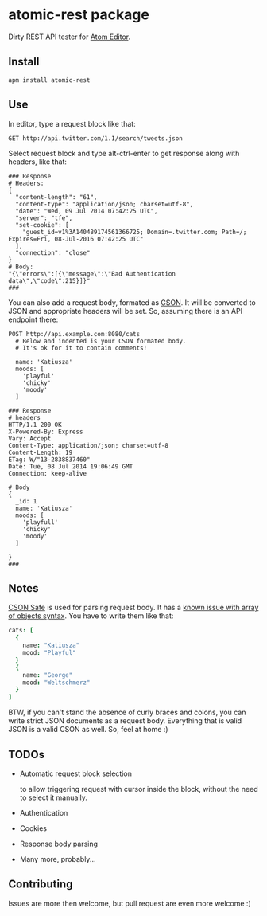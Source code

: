 atomic-rest package
===================

Dirty REST API tester for [Atom Editor](http://atom.io/).

Install
-------

```shell
apm install atomic-rest
```

Use
---

In editor, type a request block like that:

```
GET http://api.twitter.com/1.1/search/tweets.json
```

Select request block and type alt-ctrl-enter to get response along with headers, like that:

```
### Response
# Headers:
{
  "content-length": "61",
  "content-type": "application/json; charset=utf-8",
  "date": "Wed, 09 Jul 2014 07:42:25 UTC",
  "server": "tfe",
  "set-cookie": [
    "guest_id=v1%3A140489174561366725; Domain=.twitter.com; Path=/; Expires=Fri, 08-Jul-2016 07:42:25 UTC"
  ],
  "connection": "close"
}
# Body:
"{\"errors\":[{\"message\":\"Bad Authentication data\",\"code\":215}]}"
###
```

You can also add a request body, formated as [CSON](https://github.com/bevry/cson/). It will be converted to JSON and appropriate headers will be set. So, assuming there is an API endpoint there:

```
POST http://api.example.com:8080/cats
  # Below and indented is your CSON formated body.
  # It's ok for it to contain comments!

  name: 'Katiusza'
  moods: [
    'playful'
    'chicky'
    'moody'
  ]

### Response
# headers
HTTP/1.1 200 OK
X-Powered-By: Express
Vary: Accept
Content-Type: application/json; charset=utf-8
Content-Length: 19
ETag: W/"13-2838837460"
Date: Tue, 08 Jul 2014 19:06:49 GMT
Connection: keep-alive

# Body
{
  _id: 1
  name: 'Katiusza'
  moods: [
    'playfull'
    'chicky'
    'moody'
  ]

}
###
```

Notes
-----

[CSON Safe](https://github.com/groupon/cson-safe) is used for parsing request body. It has a [known issue with array of objects syntax](https://github.com/groupon/cson-safe/issues/5). You have to write them like that:

```coffeescript
cats: [
  {
    name: "Katiusza"
    mood: "Playful"
  }
  {
    name: "George"
    mood: "Weltschmerz"
  }
]
```

BTW, if you can't stand the absence of curly braces and colons, you can write strict JSON documents as a request body. Everything that is valid JSON is a valid CSON as well. So, feel at home :)

TODOs
-----

  * Automatic request block selection

    to allow triggering request with cursor inside the block, without the need to select it manually.

  * Authentication

  * Cookies

  * Response body parsing

  * Many more, probably...

Contributing
------------

Issues are more then welcome, but pull request are even more welcome :)
